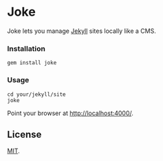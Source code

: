 # Joke

Joke lets you manage [Jekyll](http://jekyllrb.com) sites locally like a CMS.

### Installation

    gem install joke

### Usage

    cd your/jekyll/site
    joke

Point your browser at <http://localhost:4000/>.

## License

[MIT](./LICENSE).
